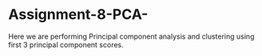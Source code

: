 # Assignment-8-PCA-
Here we are performing Principal component analysis and clustering using first  3 principal component scores.
